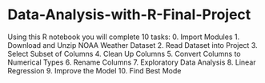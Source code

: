 # Data-Analysis-with-R-Final-Project
Using this R notebook you will complete 10 tasks: 0. Import Modules 1. Download and Unzip NOAA Weather Dataset 2. Read Dataset into Project 3. Select Subset of Columns 4. Clean Up Columns 5. Convert Columns to Numerical Types 6. Rename Columns 7. Exploratory Data Analysis 8. Linear Regression 9. Improve the Model 10. Find Best Mode


